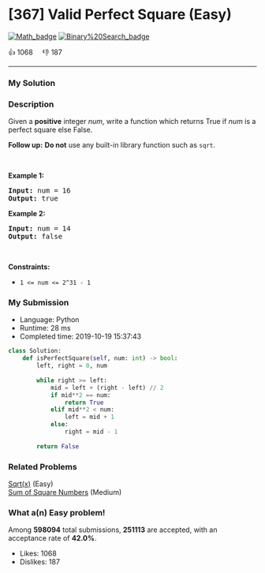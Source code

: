 # [367] Valid Perfect Square (Easy)

[![Math_badge](https://img.shields.io/badge/topic-Math-green.svg)](https://leetcode.com/problems/valid-perfect-square/)  [![Binary%20Search_badge](https://img.shields.io/badge/topic-Binary%20Search-green.svg)](https://leetcode.com/problems/valid-perfect-square/) 

:+1: 1068 &nbsp; &nbsp; :thumbsdown: 187

---

### My Solution


### Description
<p>Given a <strong>positive</strong> integer <i>num</i>, write a function which returns True if <i>num</i> is a perfect square else False.</p>

<p><b>Follow up:</b> <b>Do not</b> use any built-in library function such as <code>sqrt</code>.</p>

<p>&nbsp;</p>
<p><strong>Example 1:</strong></p>
<pre><strong>Input:</strong> num = 16
<strong>Output:</strong> true
</pre><p><strong>Example 2:</strong></p>
<pre><strong>Input:</strong> num = 14
<strong>Output:</strong> false
</pre>
<p>&nbsp;</p>
<p><strong>Constraints:</strong></p>

<ul>
	<li><code>1 &lt;= num &lt;= 2^31 - 1</code></li>
</ul>



### My Submission

- Language: Python
- Runtime: 28 ms
- Completed time: 2019-10-19 15:37:43

```Python
class Solution:
    def isPerfectSquare(self, num: int) -> bool:
        left, right = 0, num
        
        while right >= left:
            mid = left + (right - left) // 2
            if mid**2 == num:
                return True
            elif mid**2 < num:
                left = mid + 1
            else:
                right = mid - 1
                
        return False
```


### Related Problems
[Sqrt(x)](https://leetcode.com/problems/sqrtx/) (Easy) <br>
[Sum of Square Numbers](https://leetcode.com/problems/sum-of-square-numbers/) (Medium) <br>



### What a(n) Easy problem!
Among **598094** total submissions, **251113** are accepted, with an acceptance rate of **42.0%**. <br>

- Likes: 1068
- Dislikes: 187

